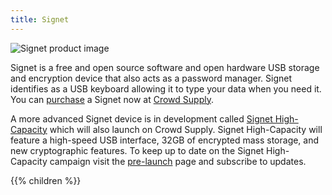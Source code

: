 ```yaml
---
title: Signet
---
```


![Signet product image](/signet/images/signet-product.jpg?width=1024px)

Signet is a free and open source software and open hardware USB storage and encryption device that also acts as a password manager. Signet identifies as a USB keyboard allowing it to type your data 
when you need it. You can [purchase](https://www.crowdsupply.com/nth-dimension/signet) a Signet now at [Crowd Supply](https://www.crowdsupply.com/nth-dimension/signet).

A more advanced Signet device is in development called [Signet High-Capacity](https://www.crowdsupply.com/nth-dimension/signet-high-capacity) which will also launch on Crowd Supply. Signet High-Capacity will feature a high-speed USB interface, 32GB of encrypted mass storage, and new cryptographic features. To keep up to date on the Signet High-Capacity campaign visit the [pre-launch](https://www.crowdsupply.com/nth-dimension/signet-high-capacity) page and subscribe to updates.

{{% children %}}
